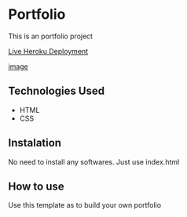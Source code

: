 # Portfolio
This is an portfolio project


[Live Heroku Deployment](https://portfolioakash.herokuapp.com/)

[image](https://user-images.githubusercontent.com/82606224/115122413-7e416f00-9fd5-11eb-904f-27e2d7b1ef1e.png)

## Technologies Used

* HTML
* CSS

## Instalation

No need to install any softwares. Just use index.html

## How to use

Use this template as to build your own portfolio

